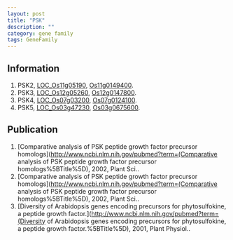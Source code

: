 ```yaml
---
layout: post
title: "PSK"
description: ""
category: gene family
tags: GeneFamily
---
```


## Information
1. PSK2, [LOC_Os11g05190](http://rice.plantbiology.msu.edu/cgi-bin/ORF_infopage.cgi?orf=LOC_Os11g05190), [Os11g0149400](http://rapdb.dna.affrc.go.jp/viewer/gbrowse_details/irgsp1?name=Os11g0149400).
2. PSK3, [LOC_Os12g05260](http://rice.plantbiology.msu.edu/cgi-bin/ORF_infopage.cgi?orf=LOC_Os12g05260), [Os12g0147800](http://rapdb.dna.affrc.go.jp/viewer/gbrowse_details/irgsp1?name=Os12g0147800).
3. PSK4, [LOC_Os07g03200](http://rice.plantbiology.msu.edu/cgi-bin/ORF_infopage.cgi?orf=LOC_Os07g03200), [Os07g0124100](http://rapdb.dna.affrc.go.jp/viewer/gbrowse_details/irgsp1?name=Os07g0124100).
4. PSK5, [LOC_Os03g47230](http://rice.plantbiology.msu.edu/cgi-bin/ORF_infopage.cgi?orf=LOC_Os03g47230), [Os03g0675600](http://rapdb.dna.affrc.go.jp/viewer/gbrowse_details/irgsp1?name=Os03g0675600).

## Publication
1. [Comparative analysis of PSK peptide growth factor precursor homologs](http://www.ncbi.nlm.nih.gov/pubmed?term=(Comparative analysis of PSK peptide growth factor precursor homologs%5BTitle%5D), 2002, Plant Sci..
2. [Comparative analysis of PSK peptide growth factor precursor homologs](http://www.ncbi.nlm.nih.gov/pubmed?term=(Comparative analysis of PSK peptide growth factor precursor homologs%5BTitle%5D), 2002, Plant Sci..
3. [Diversity of Arabidopsis genes encoding precursors for phytosulfokine, a peptide growth factor.](http://www.ncbi.nlm.nih.gov/pubmed?term=(Diversity of Arabidopsis genes encoding precursors for phytosulfokine, a peptide growth factor.%5BTitle%5D), 2001, Plant Physiol..


